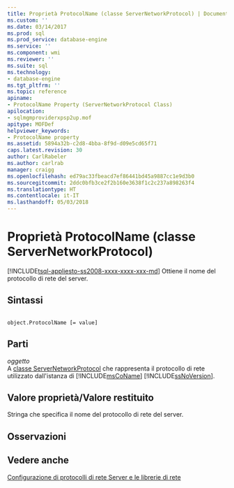 ```yaml
---
title: Proprietà ProtocolName (classe ServerNetworkProtocol) | Documenti Microsoft
ms.custom: ''
ms.date: 03/14/2017
ms.prod: sql
ms.prod_service: database-engine
ms.service: ''
ms.component: wmi
ms.reviewer: ''
ms.suite: sql
ms.technology:
- database-engine
ms.tgt_pltfrm: ''
ms.topic: reference
apiname:
- ProtocolName Property (ServerNetworkProtocol Class)
apilocation:
- sqlmgmproviderxpsp2up.mof
apitype: MOFDef
helpviewer_keywords:
- ProtocolName property
ms.assetid: 5894a32b-c2d8-4bba-8f9d-d09e5cd65f71
caps.latest.revision: 30
author: CarlRabeler
ms.author: carlrab
manager: craigg
ms.openlocfilehash: ed79ac33fbeacd7ef86441bd45a9887cc1e9d3b0
ms.sourcegitcommit: 2ddc0bfb3ce2f2b160e3638f1c2c237a898263f4
ms.translationtype: HT
ms.contentlocale: it-IT
ms.lasthandoff: 05/03/2018
---
```

# <a name="protocolname-property-servernetworkprotocol-class"></a>Proprietà ProtocolName (classe ServerNetworkProtocol)
[!INCLUDE[tsql-appliesto-ss2008-xxxx-xxxx-xxx-md](../../../includes/tsql-appliesto-ss2008-xxxx-xxxx-xxx-md.md)]
  Ottiene il nome del protocollo di rete del server.  
  
## <a name="syntax"></a>Sintassi  
  
```  
  
object.ProtocolName [= value]  
```  
  
## <a name="parts"></a>Parti  
 *oggetto*  
 A [classe ServerNetworkProtocol](../../../relational-databases/wmi-provider-configuration-classes/servernetworkprotocol-class/servernetworkprotocol-class.md) che rappresenta il protocollo di rete utilizzato dall'istanza di [!INCLUDE[msCoName](../../../includes/msconame-md.md)] [!INCLUDE[ssNoVersion](../../../includes/ssnoversion-md.md)].  
  
## <a name="property-valuereturn-value"></a>Valore proprietà/Valore restituito  
 Stringa che specifica il nome del protocollo di rete del server.  
  
## <a name="remarks"></a>Osservazioni  
  
## <a name="see-also"></a>Vedere anche  
 [Configurazione di protocolli di rete Server e le librerie di rete](http://msdn.microsoft.com/library/ms177485\(v=sql.100\).aspx)  
  
  
